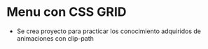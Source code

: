 # Menu con CSS GRID
- Se crea proyecto para practicar los conocimiento adquiridos de animaciones con clip-path